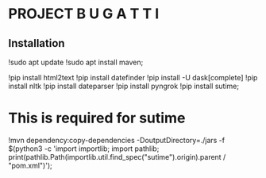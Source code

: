 # PROJECT B U G A T T I

## Installation

!sudo apt update
!sudo apt install maven;

!pip install html2text
!pip install datefinder
!pip install -U dask[complete]
!pip install nltk
!pip install dateparser
!pip install pyngrok
!pip install sutime;

# This is required for sutime
!mvn dependency:copy-dependencies -DoutputDirectory=./jars -f $(python3 -c 'import importlib; import pathlib; print(pathlib.Path(importlib.util.find_spec("sutime").origin).parent / "pom.xml")');
